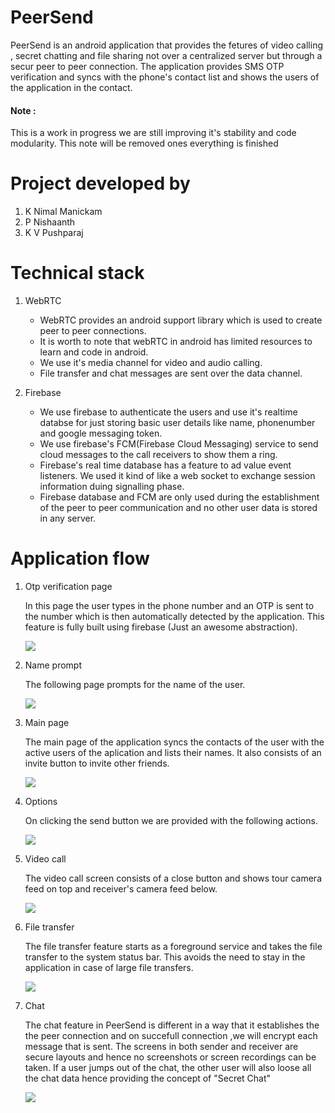# PeerSend

PeerSend is an android application that provides the fetures of video calling , secret chatting and file sharing not over a centralized server but through a secur peer to peer connection. The application provides SMS OTP verification and syncs with the phone's contact list and shows the users of the application in the contact.

#### Note :

This is a work in progress we are still improving it's stability and code modularity. This note will be removed ones everything is finished

# Project developed by

1. K Nimal Manickam
1. P Nishaanth
1. K V Pushparaj

# Technical stack

1. WebRTC
    * WebRTC provides an android support library which is used to create peer to peer connections.
    * It is worth to note that webRTC in android has limited resources to learn and code in android.
    * We use it's media channel for video and audio calling.
    * File transfer and chat messages are sent over the data channel.

1. Firebase
    * We use firebase to authenticate the users and use it's realtime databse for just storing basic user details like name, phonenumber and google messaging token.
    * We use firebase's FCM(Firebase Cloud Messaging) service to send cloud messages to the call receivers to show them a ring.
    * Firebase's real time database has a feature to ad value event listeners. We used it kind of like a web socket to exchange session information duing signalling phase.
    * Firebase database and FCM are only used during the establishment of the peer to peer communication and no other user data is stored in any server.

# Application flow

1. Otp verification page
    
    In this page the user types in the phone number and an OTP is sent to the number which is then automatically detected by the application. This feature is fully built using firebase (Just an awesome abstraction).
    
    ![](otp.png)

1.  Name prompt

    The following page prompts for the name of the user.

    ![](namePrompt.png)

1. Main page

    The main page of the application syncs the contacts of the user with the active users of the aplication and lists their names. It also consists of an invite button to invite other friends.

    ![](mainScreen.png)


1. Options

    On clicking the send button we are provided with the following actions.

    ![](options.png)

1. Video call

    The video call screen consists of a close button and shows tour camera feed on top and receiver's camera feed below.

    ![](videoCall.png)

1. File transfer

    The file transfer feature starts as a foreground service and takes the file transfer to the system status bar. This avoids the need to stay in the application in case of large file transfers.

    ![](fileTransfer.png)

1. Chat 

    The chat feature in PeerSend is different in a way that it establishes the the peer connection and on succefull connection ,we will encrypt each message that is sent. The screens in both sender and receiver are secure layouts and hence no screenshots or screen recordings can be taken. If a user jumps out of the chat, the other user will also loose all the chat data hence providing the concept of "Secret Chat"

    ![](chat.png)  


